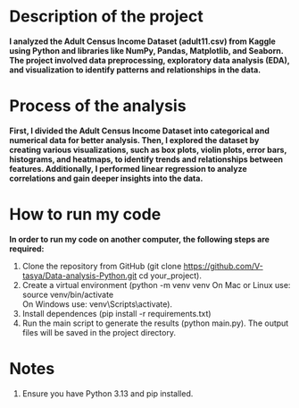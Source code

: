 # Description of the project

**I analyzed the Adult Census Income Dataset (adult11.csv) from Kaggle using Python and libraries like NumPy, Pandas, Matplotlib, and Seaborn. The project involved data preprocessing, exploratory data analysis (EDA), and visualization to identify patterns and relationships in the data.**

# Process of the analysis

**First, I divided the Adult Census Income Dataset into categorical and numerical data for better analysis. Then, I explored the dataset by creating various visualizations, such as box plots, violin plots, error bars, histograms, and heatmaps, to identify trends and relationships between features. Additionally, I performed linear regression to analyze correlations and gain deeper insights into the data.**

# How to run my code

**In order to run my code on another computer, the following steps are required:**

1. Clone the repository from GitHub (git clone https://github.com/V-tasya/Data-analysis-Python.git
cd your_project).
2. Create a virtual environment (python -m venv venv 
On Mac or Linux use: source venv/bin/activate  
On Windows use: venv\Scripts\activate).
3. Install dependences (pip install -r requirements.txt)
4. Run the main script to generate the results (python main.py). The output files will be saved in the project directory. 

# Notes

1. Ensure you have Python 3.13 and pip installed.


